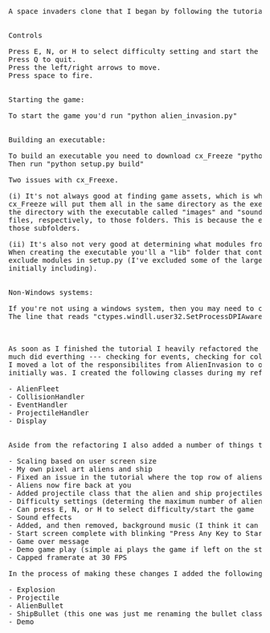 <pre>
A space invaders clone that I began by following the tutorial in Python Crash Course by Eric Matthes. 


Controls

Press E, N, or H to select difficulty setting and start the game.
Press Q to quit.
Press the left/right arrows to move.
Press space to fire.


Starting the game:

To start the game you'd run "python alien_invasion.py"


Building an executable:

To build an executable you need to download cx_Freeze "python -m pip install cx_Freeze --upgrade"
Then run "python setup.py build"

Two issues with cx_Freexe.

(i) It's not always good at finding game assets, which is why I specified where to find each one. But 
cx_Freeze will put them all in the same directory as the executable. You'll have to create folders in 
the directory with the executable called "images" and "sound_effects" and move the images and sound 
files, respectively, to those folders. This is because the executable will look for the game assets in 
those subfolders.

(ii) It's also not very good at determining what modules from the python standard library are needed. 
When creating the executable you'll a "lib" folder that contains a lot of unnecessary modules. You can 
exclude modules in setup.py (I've excluded some of the larger unneccessary modules that cx_Freeze was 
initially including).


Non-Windows systems:

If you're not using a windows system, then you may need to comment out line 19 of screen.py.
The line that reads "ctypes.windll.user32.SetProcessDPIAware()"



As soon as I finished the tutorial I heavily refactored the code. The initial AlienInvasion class pretty 
much did everthing --- checking for events, checking for collisions, firing bullets, creating the alien fleet...).
I moved a lot of the responsibilites from AlienInvasion to other classes (it ended up being half the size it 
initially was. I created the following classes during my refactoring.

- AlienFleet
- CollisionHandler
- EventHandler
- ProjectileHandler
- Display


Aside from the refactoring I also added a number of things to complete the game.

- Scaling based on user screen size
- My own pixel art aliens and ship
- Fixed an issue in the tutorial where the top row of aliens was partly obscured by the scoring information
- Aliens now fire back at you
- Added projectile class that the alien and ship projectiles could inherit
- Difficulty settings (determing the maximum number of alien bullets on screen)
- Can press E, N, or H to select difficulty/start the game
- Sound effects
- Added, and then removed, background music (I think it can be distracting and I didn't like it here)
- Start screen complete with blinking "Press Any Key to Start" message
- Game over message
- Demo game play (simple ai plays the game if left on the start screen for 30 seconds)
- Capped framerate at 30 FPS

In the process of making these changes I added the following classes

- Explosion
- Projectile
- AlienBullet
- ShipBullet (this one was just me renaming the bullet class and adjusting for the new projectile parent class)
- Demo

</pre>
